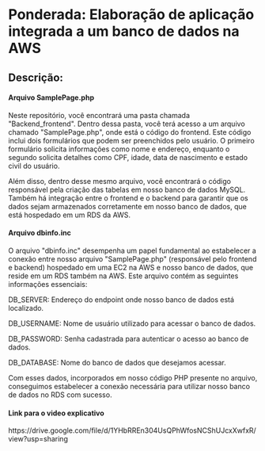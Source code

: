 <h1>Ponderada: Elaboração de aplicação integrada a um banco de dados na AWS</h1>

<h2>Descrição:</h2>

<h4>Arquivo SamplePage.php</h4>
<p>Neste repositório, você encontrará uma pasta chamada "Backend_frontend". Dentro dessa pasta, você terá acesso a um arquivo chamado "SamplePage.php", onde está o código do frontend. Este código inclui dois formulários que podem ser preenchidos pelo usuário. O primeiro formulário solicita informações como nome e endereço, enquanto o segundo solicita detalhes como CPF, idade, data de nascimento e estado civil do usuário.

Além disso, dentro desse mesmo arquivo, você encontrará o código responsável pela criação das tabelas em nosso banco de dados MySQL. Também há integração entre o frontend e o backend para garantir que os dados sejam armazenados corretamente em nosso banco de dados, que está hospedado em um RDS da AWS.</p>

<h4>Arquivo dbinfo.inc</h4>
<p>O arquivo "dbinfo.inc" desempenha um papel fundamental ao estabelecer a conexão entre nosso arquivo "SamplePage.php" (responsável pelo frontend e backend) hospedado em uma EC2 na AWS e nosso banco de dados, que reside em um RDS também na AWS. Este arquivo contém as seguintes informações essenciais:

DB_SERVER: Endereço do endpoint onde nosso banco de dados está localizado.

DB_USERNAME: Nome de usuário utilizado para acessar o banco de dados.

DB_PASSWORD: Senha cadastrada para autenticar o acesso ao banco de dados.

DB_DATABASE: Nome do banco de dados que desejamos acessar.

Com esses dados, incorporados em nosso código PHP presente no arquivo, conseguimos estabelecer a conexão necessária para utilizar nosso banco de dados no RDS com sucesso.
</p>

<h4>Link para o video explicativo</h4>
<p> https://drive.google.com/file/d/1YHbRREn304UsQPhWfosNCShUJcxXwfxR/view?usp=sharing </p>
